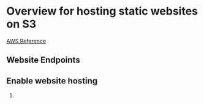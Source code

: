 # Overview for hosting static websites on S3

[AWS Reference](https://docs.aws.amazon.com/AmazonS3/latest/userguide/WebsiteHosting.html)

## Website Endpoints

## Enable website hosting

1.
